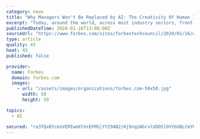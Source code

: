```yaml
---
category: news
title: "Why Managers Won't Be Replaced by AI: The Creativity Of Human Intelligence"
excerpt: "Today, around the world, across most industry sectors, front-line, midlevel and, yes, even executive-level managers spend 54% of their workdays on administrative coordination and control. In contrast,"
publishedDateTime: 2020-01-16T13:08:00Z
sourceUrl: "https://www.forbes.com/sites/forbestechcouncil/2020/01/16/why-managers-wont-be-replaced-by-ai-the-creativity-of-human-intelligence/"
type: article
quality: 45
heat: 45
published: false

provider:
  name: Forbes
  domain: forbes.com
  images:
    - url: "/assets/images/organizations/forbes.com-50x50.jpg"
      width: 50
      height: 50

topics:
  - AI

secured: "ra3fQxBYcmsVEMIwmXtX+EFMSjYY29AN2/Hj9nqiWGrvlUDO5lOVYbGBLCmYULqspZWWcMqlxbErC53D6g58PcW2K5vMAeAAwmfkxPtjEHL5//8cu2E9M0hSvP4seC+TLgIDTOdEkg5TyJSViliKVjwPWwORHG4Z0ja17DfYuOFp1pxurDQJ25XAbDUF769MPPOj7D5+kU+K6A4jBXCczfJOeyNY2l5K12N27FLDQkvf5PCCVGno2E8+d42Z7h9vYRyaUtCkSQ/AgggoSbcHXCJYr5jYttTPwhp8ub9y1+W2WmjhU5sxelTVlzSlYSNAuwyRoyURrmUMSwYDyyN2DJgGzxoJXQF5/xI8SPmb/xC9mwiZ14uRJjIiBbnia9fQgusuHAb80DqleddS2mx/SRg4kLMi/EzABOXbiffGPeTN+UobkjA5wCc/ENV64hBDCNA8akNCbUUd9O+FgtV/cA==;xP5rr//XNfdk6V8BJivqLQ=="
---
```


